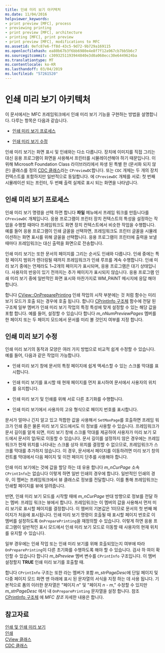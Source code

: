 ```yaml
---
title: 인쇄 미리 보기 아키텍처
ms.date: 11/04/2016
helpviewer_keywords:
- print preview [MFC], process
- previewing printing
- print preview [MFC], architecture
- printing [MFC], print preview
- print preview [MFC], modifications to MFC
ms.assetid: 0efc87e6-ff8d-43c5-9d72-9b729a169115
ms.openlocfilehash: ea80b67b3f6bb6980e4e8f7f12a967cb7bb5b6c7
ms.sourcegitcommit: c3093251193944840e3d0a068ecc30e6449624ba
ms.translationtype: MT
ms.contentlocale: ko-KR
ms.lasthandoff: 03/04/2019
ms.locfileid: "57261520"
---
```

# <a name="print-preview-architecture"></a>인쇄 미리 보기 아키텍처

이 문서에서는 MFC 프레임워크에서 인쇄 미리 보기 기능을 구현하는 방법을 설명합니다. 다루는 항목은 다음과 같습니다.

- [인쇄 미리 보기 프로세스](#_core_the_print_preview_process)

- [인쇄 미리 보기 수정](#_core_modifying_print_preview)

인쇄 미리 보기는 화면 표시 및 인쇄와는 다소 다릅니다. 장치에 이미지를 직접 그리는 대신 응용 프로그램이 화면을 사용해서 프린터를 시뮬레이션해야 하기 때문입니다. 이 위해 Microsoft Foundation Class 라이브러리에서 파생 된 특별 한 (문서화 되지 않은) 클래스를 정의 [CDC 클래스](../mfc/reference/cdc-class.md)라는 `CPreviewDC`합니다. 또는 `CDC` 개체는 두 개의 장치 컨텍스트를 포함하지만 일반적으로 동일합니다. 에 `CPreviewDC` 개체를 서로: 첫 번째 시뮬레이션 되는 프린터, 두 번째 출력 실제로 표시 되는 화면을 나타냅니다.

##  <a name="_core_the_print_preview_process"></a> 인쇄 미리 보기 프로세스

인쇄 미리 보기 명령을 선택 하면 합니다 **파일** 메뉴에서 프레임 워크를 만듭니다를 `CPreviewDC` 개체입니다. 응용 프로그램이 프린터 장치 컨텍스트의 특성을 설정하는 작업을 수행할 때마다 프레임워크도 화면 장치 컨텍스트에서 비슷한 작업을 수행합니다. 예를 들어 응용 프로그램이 인쇄 글꼴을 선택하면, 프레임워크도 프린터 글꼴을 시뮬레이션하는 화면 표시를 위해 글꼴을 선택합니다. 응용 프로그램이 프린터에 출력을 보낼 때마다 프레임워크는 대신 출력을 화면으로 전송합니다.

인쇄 미리 보기는 또한 문서의 페이지를 그리는 순서도 인쇄와 다릅니다. 인쇄 중에는 특정 페이지 범위가 렌더링될 때까지 프레임워크가 인쇄 루프를 계속 수행합니다. 인쇄 미리 보기 중에는 언제라도 1~2개의 페이지가 표시되며, 응용 프로그램은 대기 상태입니다. 사용자의 반응이 있기 전까지는 추가 페이지가 표시되지 않습니다. 응용 프로그램 인쇄 미리 보기 중에 일반적인 화면 표시와 마찬가지로 WM_PAINT 메시지에 응답 해야 합니다.

합니다 [CView::OnPreparePrinting](../mfc/reference/cview-class.md#onprepareprinting) 인쇄 작업의 시작 부분에는 것 처럼 함수는 미리 보기 모드가 호출 되는 경우에 호출 됩니다. 합니다 [CPrintInfo 구조체](../mfc/reference/cprintinfo-structure.md) 함수에 전달 된 구조체 일부 멤버가 인쇄 미리 보기 작업의 특정 특성에 맞게 설정할 수 있는 해당 값을 포함 합니다. 예를 들어, 설정할 수 있습니다 합니다 *m_nNumPreviewPages* 멤버를 한 페이지 또는 두 페이지 모드에서 문서를 미리 볼 것인지 여부를 지정 합니다.

##  <a name="_core_modifying_print_preview"></a> 인쇄 미리 보기 수정

인쇄 미리 보기의 동작과 모양은 여러 가지 방법으로 비교적 쉽게 수정할 수 있습니다. 예를 들어, 다음과 같은 작업이 가능합니다.

- 인쇄 미리 보기 창에 문서의 특정 페이지에 쉽게 액세스할 수 있는 스크롤 막대를 표시합니다.

- 인쇄 미리 보기를 표시할 때 현재 페이지를 먼저 표시하여 문서에서 사용자의 위치를 유지합니다.

- 인쇄 미리 보기 및 인쇄를 위해 서로 다른 초기화를 수행합니다.

- 인쇄 미리 보기에서 사용자의 고유 형식으로 페이지 번호를 표시합니다.

문서가 얼마나 긴지 알고 있고 적합한 값을 사용해서 `SetMaxPage`를 호출하면 프레임 워크가 인쇄 중은 물론 미리 보기 모드에서도 이 정보를 사용할 수 있습니다. 프레임워크가 문서 길이를 알게 되면, 미리 보기 창에 스크롤 막대를 제공하여 사용자가 미리 보기 모드에서 문서의 앞/뒤로 이동할 수 있습니다. 문서 길이를 설정하지 않은 경우에는 프레임워크가 현재 위치를 나타내는 스크롤 상자 위치를 결정할 수 없으므로, 프레임워크가 스크롤 막대를 추가하지 않습니다. 이 경우, 문서에서 페이지를 이동하려면 미리 보기 창의 컨트롤 막대에서 다음 페이지 및 이전 페이지 단추를 사용해야 합니다.

인쇄 미리 보기에는 것에 값을 할당 하는 데 유용 합니다 *m_nCurPage* 소속 `CPrintInfo`는 없습니다 이렇게 하면 일반 인쇄의 경우에 합니다. 일반적인 인쇄의 경우, 이 멤버는 프레임워크에서 뷰 클래스로 정보를 전달합니다. 이를 통해 프레임워크는 인쇄할 페이지를 뷰에 알려줍니다.

반면, 인쇄 미리 보기 모드를 시작할 때에 *m_nCurPage* 반대 방향으로 정보를 전달 하는 멤버: 프레임 워크는 뷰에서 합니다. 프레임워크는 이 멤버의 값을 사용해서 먼저 미리 보기로 표시할 페이지를 결정합니다. 이 멤버의 기본값은 1이므로 문서의 첫 번째 페이지가 처음에 표시됩니다. 인쇄 미리 보기 명령이 호출될 때 표시할 페이지 번호로 이 멤버를 설정하도록 `OnPreparePrinting`을 재정의할 수 있습니다. 이렇게 하면 응용 프로그램이 일반적인 표시 모드에서 인쇄 미리 보기 모드로 이동할 때 사용자의 현재 위치를 유지할 수 있습니다.

일부 경우에는 인쇄 작업 또는 인쇄 미리 보기를 위해 호출되었는지 여부에 따라 `OnPreparePrinting`이 다른 초기화를 수행하도록 해야 할 수 있습니다. 검사 하 여이 확인할 수 있습니다 합니다 *m_bPreview* 멤버 변수를 `CPrintInfo` 구조입니다. 이 멤버 설정할지 **TRUE** 인쇄 미리 보기를 호출할 때.

합니다 `CPrintInfo` 구조는 또한 라는 멤버가 포함 *m_strPageDesc*에 단일 페이지 및 다중 페이지 모드 화면 맨 아래에 표시 된 문자열의 서식을 지정 하는 데 사용 됩니다. 기본적으로 폼의 이러한 문자열은 "페이지 *n*" 및 "페이지 *n* - *m*," 수정할 수 있지만 *m_strPageDesc* 에서 내 `OnPreparePrinting` 문자열을 설정 합니다. 참조 [CPrintInfo 구조체](../mfc/reference/cprintinfo-structure.md) 에 *MFC 참조* 자세한 내용은 합니다.

## <a name="see-also"></a>참고자료

[인쇄 및 인쇄 미리 보기](../mfc/printing-and-print-preview.md)<br/>
[인쇄](../mfc/printing.md)<br/>
[CView 클래스](../mfc/reference/cview-class.md)<br/>
[CDC 클래스](../mfc/reference/cdc-class.md)
